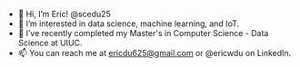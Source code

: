 - 👋 Hi, I’m Eric! @scedu25
- 👀 I’m interested in data science, machine learning, and IoT.
- 🌱 I’ve recently completed my Master's in Computer Science - Data Science at UIUC.
- 📫 You can reach me at ericdu625@gmail.com or @ericwdu on LinkedIn.

<!---
scedu25/scedu25 is a ✨ special ✨ repository because its `README.md` (this file) appears on your GitHub profile.
You can click the Preview link to take a look at your changes.
--->
